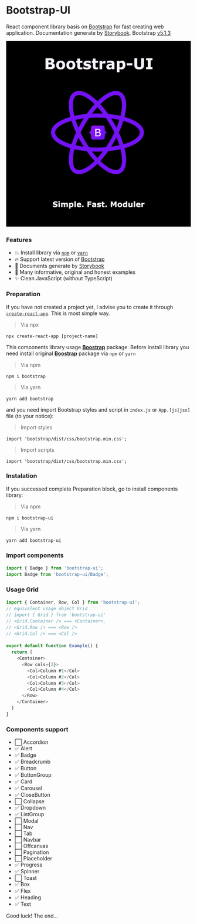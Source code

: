 # **Bootstrap-UI**

React component library basis on [Bootstrap](https://getbootstrap.com/) for fast creating web application. Documentation generate by [Storybook](storybook.js.org). Bootstrap [v5.1.3](https://www.npmjs.com/package/bootstrap)

![BootstrapUILogo](./img/bootstrap-ui.png)

### **Features**
+ 💥 Install library via [`npm`](https://www.npmjs.com) or [`yarn`](https://classic.yarnpkg.com/)
+ 🔥 Support latest version of [Bootstrap](https://github.com/twbs/bootstrap/releases/tag/v5.1.3)
+ 🧾 Documents generate by [Storybook](https://www.storybook.js.org)
+ 📖 Many informative, original and honest examples
+ ✨ Clean JavaScript (without TypeScript)

### **Preparation**

If you have not created a project yet, I advise you to create it through [`create-react-app`](https://create-react-app.dev). This is most simple way.

> Via npx
```shell
npx create-react-app [project-name]
```

This components library usage [**Boostrap**](https://getbootstrap.com) package. Before install library you need
install original [**Boostrap**](https://getbootstrap.com) package via `npm` or `yarn`

> Via npm
```shell
npm i bootstrap
```

> Via yarn
```shell
yarn add bootstrap
```

and you need import Bootstrap styles and script in `index.js` or `App.[js|jsx]` file (to your notice):

> Import styles
```shell
import 'bootstrap/dist/css/bootstrap.min.css';
```

> Import scripts
```shell
import 'bootstrap/dist/css/bootstrap.min.css';
```

### **Instalation**
If you successed complete Preparation block, go to install components library:

> Via npm
```shell
npm i bootstrap-ui
```

> Via yarn
```shell
yarn add bootstrap-ui
```

### **Import components**
```js
import { Badge } from 'bootstrap-ui';
import Badge from 'bootstrap-ui/Badge';
```

### **Usage Grid**
```js
import { Container, Row, Col } from 'bootstrap-ui';
// equivalent usage object Grid
// import { Grid } from 'bootstrap-ui'
// <Grid.Container /> === <Container>,
// <Grid.Row /> === <Row />
// <Grid.Col /> === <Col />

export default function Example() {
  return (
    <Container>
      <Row cols={2}>
        <Col>Column #1</Col>
        <Col>Column #2</Col>
        <Col>Column #3</Col>
        <Col>Column #4</Col>
      </Row>
    </Container>
  )
}
```

### **Components support**
+ ⬜ Accordion
+ ✅ Alert
+ ✅ Badge
+ ✅ Breadcrumb
+ ✅ Button
+ ✅ ButtonGroup
+ ✅ Card
+ ✅ Carousel
+ ✅ CloseButton
+ ⬜ Collapse
+ ✅ Dropdown
+ ✅ ListGroup
+ ⬜ Modal
+ ⬜ Nav
+ ⬜ Tab
+ ⬜ Navbar
+ ⬜ Offcanvas
+ ⬜ Pagination
+ ⬜ Placeholder
+ ✅ Progress
+ ✅ Spinner
+ ⬜ Toast
+ ✅ Box
+ ✅ Flex
+ ✅ Heading
+ ✅ Text

Good luck! The end...